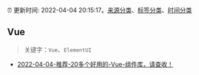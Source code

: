 :alarm_clock: 更新时间: 2022-04-04 20:15:17。[来源分类](../README.md)、[标签分类](../TAGS.md)、[时间分类](../TIMELINE.md)

## Vue


> 关键字：`Vue`、`ElementUI`



- [2022-04-04-推荐-20多个好用的-Vue-组件库，请查收！](https://toutiao.io/k/sskayyw) 
